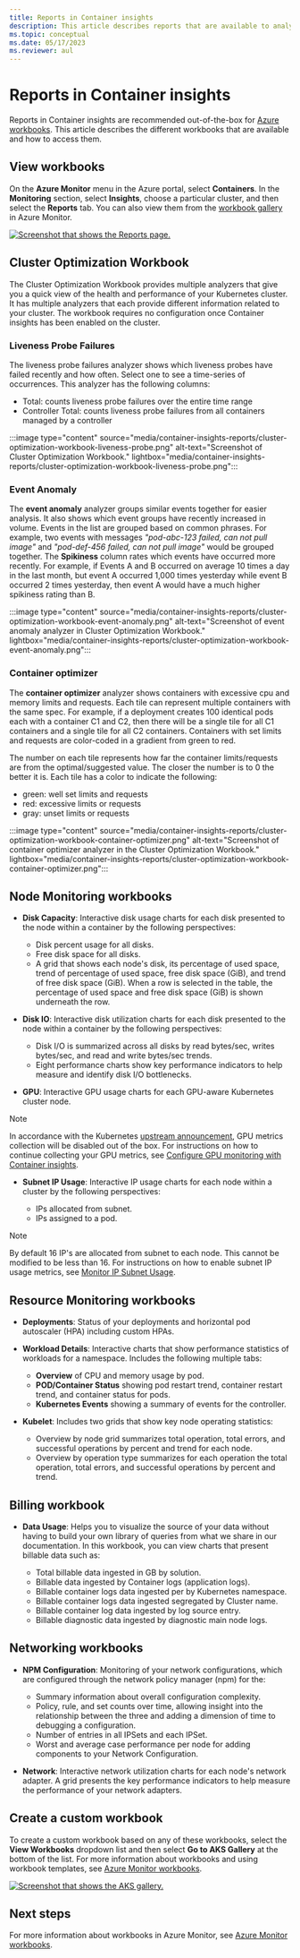 ```yaml
---
title: Reports in Container insights
description: This article describes reports that are available to analyze data collected by Container insights.
ms.topic: conceptual
ms.date: 05/17/2023
ms.reviewer: aul
---
```


# Reports in Container insights
Reports in Container insights are recommended out-of-the-box for [Azure workbooks](../visualize/workbooks-overview.md). This article describes the different workbooks that are available and how to access them.

## View workbooks
On the **Azure Monitor** menu in the Azure portal, select **Containers**. In the **Monitoring** section, select **Insights**, choose a particular cluster, and then select the **Reports** tab. You can also view them from the [workbook gallery](../visualize/workbooks-overview.md#the-gallery) in Azure Monitor.

[![Screenshot that shows the Reports page.](media/container-insights-reports/reports-page.png)](media/container-insights-reports/reports-page.png#lightbox)


## Cluster Optimization Workbook
The Cluster Optimization Workbook provides multiple analyzers that give you a quick view of the health and performance of your Kubernetes cluster. It has multiple analyzers that each provide different information related to your cluster. The workbook requires no configuration once Container insights has been enabled on the cluster.



### Liveness Probe Failures
The liveness probe failures analyzer shows which liveness probes have failed recently and how often. Select one to see a time-series of occurrences. This analyzer has the following columns: 

- Total: counts liveness probe failures over the entire time range
- Controller Total: counts liveness probe failures from all containers managed by a controller

:::image type="content" source="media/container-insights-reports/cluster-optimization-workbook-liveness-probe.png" alt-text="Screenshot of Cluster Optimization Workbook." lightbox="media/container-insights-reports/cluster-optimization-workbook-liveness-probe.png":::

### Event Anomaly
The **event anomaly** analyzer groups similar events together for easier analysis. It also shows which event groups have recently increased in volume. Events in the list are grouped based on common phrases. For example, two events with messages *"pod-abc-123 failed, can not pull image"* and *"pod-def-456 failed, can not pull image"* would be grouped together. The **Spikiness** column rates which events have occurred more recently. For example, if Events A and B occurred on average 10 times a day in the last month, but event A occurred 1,000 times yesterday while event B occurred 2 times yesterday, then event A would have a much higher spikiness rating than B.

:::image type="content" source="media/container-insights-reports/cluster-optimization-workbook-event-anomaly.png" alt-text="Screenshot of event anomaly analyzer in Cluster Optimization Workbook." lightbox="media/container-insights-reports/cluster-optimization-workbook-event-anomaly.png":::

### Container optimizer
The **container optimizer** analyzer shows containers with excessive cpu and memory limits and requests. Each tile can represent multiple containers with the same spec. For example, if a deployment creates 100 identical pods each with a container C1 and C2, then there will be a single tile for all C1 containers and a single tile for all C2 containers. Containers with set limits and requests are color-coded in a gradient from green to red. 

The number on each tile represents how far the container limits/requests are from the optimal/suggested value. The closer the number is to 0 the better it is. Each tile has a color to indicate the following:

- green: well set limits and requests
- red: excessive limits or requests
- gray: unset limits or requests


:::image type="content" source="media/container-insights-reports/cluster-optimization-workbook-container-optimizer.png" alt-text="Screenshot of container optimizer analyzer in the Cluster Optimization Workbook." lightbox="media/container-insights-reports/cluster-optimization-workbook-container-optimizer.png":::


## Node Monitoring workbooks

- **Disk Capacity**: Interactive disk usage charts for each disk presented to the node within a container by the following perspectives:

    - Disk percent usage for all disks.
    - Free disk space for all disks.
    - A grid that shows each node's disk, its percentage of used space, trend of percentage of used space, free disk space (GiB), and trend of free disk space (GiB). When a row is selected in the table, the percentage of used space and free disk space (GiB) is shown underneath the row.

- **Disk IO**: Interactive disk utilization charts for each disk presented to the node within a container by the following perspectives:

    - Disk I/O is summarized across all disks by read bytes/sec, writes bytes/sec, and read and write bytes/sec trends.
    - Eight performance charts show key performance indicators to help measure and identify disk I/O bottlenecks.

- **GPU**: Interactive GPU usage charts for each GPU-aware Kubernetes cluster node.

>[!NOTE]
> In accordance with the Kubernetes [upstream announcement](https://kubernetes.io/blog/2020/12/16/third-party-device-metrics-reaches-ga/#nvidia-gpu-metrics-deprecated), GPU metrics collection will be disabled out of the box. For instructions on how to continue collecting your GPU metrics, see [Configure GPU monitoring with Container insights](./container-insights-gpu-monitoring.md).

- **Subnet IP Usage**: Interactive IP usage charts for each node within a cluster by the following perspectives:
 
    - IPs allocated from subnet.
    - IPs assigned to a pod.

>[!NOTE]
> By default 16 IP's are allocated from subnet to each node. This cannot be modified to be less than 16. For instructions on how to enable subnet IP usage metrics, see [Monitor IP Subnet Usage](../../aks/configure-azure-cni-dynamic-ip-allocation.md#monitor-ip-subnet-usage).

## Resource Monitoring workbooks

- **Deployments**: Status of your deployments and horizontal pod autoscaler (HPA) including custom HPAs.
- **Workload Details**: Interactive charts that show performance statistics of workloads for a namespace. Includes the following multiple tabs:

  - **Overview** of CPU and memory usage by pod.
  - **POD/Container Status** showing pod restart trend, container restart trend, and container status for pods.
  - **Kubernetes Events** showing a summary of events for the controller.

- **Kubelet**: Includes two grids that show key node operating statistics:

    - Overview by node grid summarizes total operation, total errors, and successful operations by percent and trend for each node.
    - Overview by operation type summarizes for each operation the total operation, total errors, and successful operations by percent and trend.

## Billing workbook

- **Data Usage**: Helps you to visualize the source of your data without having to build your own library of queries from what we share in our documentation. In this workbook, you can view charts that present billable data such as:

  - Total billable data ingested in GB by solution.
  - Billable data ingested by Container logs (application logs).
  - Billable container logs data ingested per by Kubernetes namespace.
  - Billable container logs data ingested segregated by Cluster name.
  - Billable container log data ingested by log source entry.
  - Billable diagnostic data ingested by diagnostic main node logs.

## Networking workbooks

- **NPM Configuration**: Monitoring of your network configurations, which are configured through the network policy manager (npm) for the:

  - Summary information about overall configuration complexity.
  - Policy, rule, and set counts over time, allowing insight into the relationship between the three and adding a dimension of time to debugging a configuration.
  - Number of entries in all IPSets and each IPSet.
  - Worst and average case performance per node for adding components to your Network Configuration.

- **Network**: Interactive network utilization charts for each node's network adapter. A grid presents the key performance indicators to help measure the performance of your network adapters.

## Create a custom workbook
To create a custom workbook based on any of these workbooks, select the **View Workbooks** dropdown list and then select **Go to AKS Gallery** at the bottom of the list. For more information about workbooks and using workbook templates, see [Azure Monitor workbooks](../visualize/workbooks-overview.md).

[![Screenshot that shows the AKS gallery.](media/container-insights-reports/aks-gallery.png)](media/container-insights-reports/aks-gallery.png#lightbox)

## Next steps

For more information about workbooks in Azure Monitor, see [Azure Monitor workbooks](../visualize/workbooks-overview.md).
